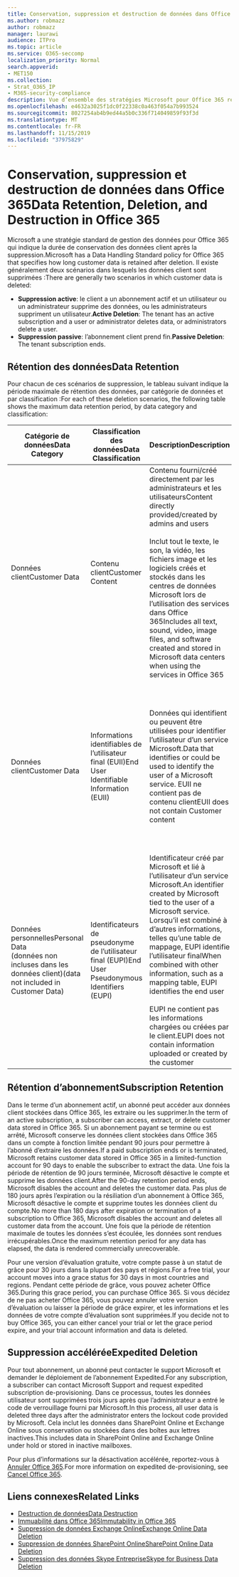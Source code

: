 ```yaml
---
title: Conservation, suppression et destruction de données dans Office 365
ms.author: robmazz
author: robmazz
manager: laurawi
audience: ITPro
ms.topic: article
ms.service: O365-seccomp
localization_priority: Normal
search.appverid:
- MET150
ms.collection:
- Strat_O365_IP
- M365-security-compliance
description: Vue d’ensemble des stratégies Microsoft pour Office 365 relatives à la rétention, la suppression et la destruction des données.
ms.openlocfilehash: e4632a3025f1dc0f22338c0a463f054a7b993524
ms.sourcegitcommit: 8027254ab4b9ed44a5b0c336f714049859f93f3d
ms.translationtype: MT
ms.contentlocale: fr-FR
ms.lasthandoff: 11/15/2019
ms.locfileid: "37975829"
---
```

# <a name="data-retention-deletion-and-destruction-in-office-365"></a><span data-ttu-id="d74b4-103">Conservation, suppression et destruction de données dans Office 365</span><span class="sxs-lookup"><span data-stu-id="d74b4-103">Data Retention, Deletion, and Destruction in Office 365</span></span>

<span data-ttu-id="d74b4-104">Microsoft a une stratégie standard de gestion des données pour Office 365 qui indique la durée de conservation des données client après la suppression.</span><span class="sxs-lookup"><span data-stu-id="d74b4-104">Microsoft has a Data Handling Standard policy for Office 365 that specifies how long customer data is retained after deletion.</span></span> <span data-ttu-id="d74b4-105">Il existe généralement deux scénarios dans lesquels les données client sont supprimées :</span><span class="sxs-lookup"><span data-stu-id="d74b4-105">There are generally two scenarios in which customer data is deleted:</span></span>

- <span data-ttu-id="d74b4-106">**Suppression active**: le client a un abonnement actif et un utilisateur ou un administrateur supprime des données, ou les administrateurs suppriment un utilisateur.</span><span class="sxs-lookup"><span data-stu-id="d74b4-106">**Active Deletion**: The tenant has an active subscription and a user or administrator deletes data, or administrators delete a user.</span></span>
- <span data-ttu-id="d74b4-107">**Suppression passive**: l’abonnement client prend fin.</span><span class="sxs-lookup"><span data-stu-id="d74b4-107">**Passive Deletion**: The tenant subscription ends.</span></span>

## <a name="data-retention"></a><span data-ttu-id="d74b4-108">Rétention des données</span><span class="sxs-lookup"><span data-stu-id="d74b4-108">Data Retention</span></span>

<span data-ttu-id="d74b4-109">Pour chacun de ces scénarios de suppression, le tableau suivant indique la période maximale de rétention des données, par catégorie de données et par classification :</span><span class="sxs-lookup"><span data-stu-id="d74b4-109">For each of these deletion scenarios, the following table shows the maximum data retention period, by data category and classification:</span></span>

| <span data-ttu-id="d74b4-110">Catégorie de données</span><span class="sxs-lookup"><span data-stu-id="d74b4-110">Data Category</span></span> | <span data-ttu-id="d74b4-111">Classification des données</span><span class="sxs-lookup"><span data-stu-id="d74b4-111">Data Classification</span></span> | <span data-ttu-id="d74b4-112">Description</span><span class="sxs-lookup"><span data-stu-id="d74b4-112">Description</span></span> | <span data-ttu-id="d74b4-113">Exemples</span><span class="sxs-lookup"><span data-stu-id="d74b4-113">Examples</span></span> | <span data-ttu-id="d74b4-114">Période de rétention</span><span class="sxs-lookup"><span data-stu-id="d74b4-114">Retention Period</span></span> |
|-----------------|-----------------|-----------------|----------------------------------|-------------------------------|
| <span data-ttu-id="d74b4-115">Données client</span><span class="sxs-lookup"><span data-stu-id="d74b4-115">Customer Data</span></span> | <span data-ttu-id="d74b4-116">Contenu client</span><span class="sxs-lookup"><span data-stu-id="d74b4-116">Customer Content</span></span>| <span data-ttu-id="d74b4-117">Contenu fourni/créé directement par les administrateurs et les utilisateurs</span><span class="sxs-lookup"><span data-stu-id="d74b4-117">Content directly provided/created by admins and users</span></span> <br><br> <span data-ttu-id="d74b4-118">Inclut tout le texte, le son, la vidéo, les fichiers image et les logiciels créés et stockés dans les centres de données Microsoft lors de l’utilisation des services dans Office 365</span><span class="sxs-lookup"><span data-stu-id="d74b4-118">Includes all text, sound, video, image files, and software created and stored in Microsoft data centers when using the services in Office 365</span></span> | <span data-ttu-id="d74b4-119">Exemples des applications Office 365 les plus couramment utilisées qui permettent aux utilisateurs de créer des données : Word, Excel, PowerPoint, Outlook et OneNote</span><span class="sxs-lookup"><span data-stu-id="d74b4-119">Examples of the most commonly used Office 365 applications that allow users to author data include Word, Excel, PowerPoint, Outlook, and OneNote</span></span> <br><br> <span data-ttu-id="d74b4-120">Le contenu du client inclut également les secrets fournis par le client (mots de passe, certificats, clés de chiffrement, clés de stockage).</span><span class="sxs-lookup"><span data-stu-id="d74b4-120">Customer content also includes customer-owned/provided secrets (passwords, certificates, encryption keys, storage keys)</span></span> | <span data-ttu-id="d74b4-121">**Scénario de suppression active :** au plus 30 jours</span><span class="sxs-lookup"><span data-stu-id="d74b4-121">**Active Deletion Scenario:** at most 30 days</span></span> <br><br> <span data-ttu-id="d74b4-122">**Scénario de suppression passive :** au plus 180 jours</span><span class="sxs-lookup"><span data-stu-id="d74b4-122">**Passive Deletion Scenario:** at most 180 days</span></span> |
| <span data-ttu-id="d74b4-123">Données client</span><span class="sxs-lookup"><span data-stu-id="d74b4-123">Customer Data</span></span> | <span data-ttu-id="d74b4-124">Informations identifiables de l’utilisateur final (EUII)</span><span class="sxs-lookup"><span data-stu-id="d74b4-124">End User Identifiable Information (EUII)</span></span> | <span data-ttu-id="d74b4-125">Données qui identifient ou peuvent être utilisées pour identifier l’utilisateur d’un service Microsoft.</span><span class="sxs-lookup"><span data-stu-id="d74b4-125">Data that identifies or could be used to identify the user of a Microsoft service.</span></span> <span data-ttu-id="d74b4-126">EUII ne contient pas de contenu client</span><span class="sxs-lookup"><span data-stu-id="d74b4-126">EUII does not contain Customer content</span></span> | <span data-ttu-id="d74b4-127">Nom d’utilisateur ou nom d’affichage (domaine\nom_utilisateur)</span><span class="sxs-lookup"><span data-stu-id="d74b4-127">User name or display name (DOMAIN\UserName)</span></span> <br><br> <span data-ttu-id="d74b4-128">Nom d’utilisateur principal (name@domain)</span><span class="sxs-lookup"><span data-stu-id="d74b4-128">User principal name (name@domain)</span></span> <br><br>  <span data-ttu-id="d74b4-129">Adresses IP spécifiques de l’utilisateur</span><span class="sxs-lookup"><span data-stu-id="d74b4-129">User-specific IP addresses</span></span> | <span data-ttu-id="d74b4-130">**Scénario de suppression active :** au plus 180 jours (seule une action de l’administrateur client)</span><span class="sxs-lookup"><span data-stu-id="d74b4-130">**Active Deletion Scenario:** at most 180 days (only a tenant administrator action)</span></span> <br><br> <span data-ttu-id="d74b4-131">**Scénario de suppression passive :** au plus 180 jours</span><span class="sxs-lookup"><span data-stu-id="d74b4-131">**Passive Deletion Scenario:** at most 180 days</span></span> |
| <span data-ttu-id="d74b4-132">Données personnelles</span><span class="sxs-lookup"><span data-stu-id="d74b4-132">Personal Data</span></span> <br> <span data-ttu-id="d74b4-133">(données non incluses dans les données client)</span><span class="sxs-lookup"><span data-stu-id="d74b4-133">(data not included in Customer Data)</span></span> | <span data-ttu-id="d74b4-134">Identificateurs de pseudonyme de l’utilisateur final (EUPI)</span><span class="sxs-lookup"><span data-stu-id="d74b4-134">End User Pseudonymous Identifiers (EUPI)</span></span> | <span data-ttu-id="d74b4-135">Identificateur créé par Microsoft et lié à l’utilisateur d’un service Microsoft.</span><span class="sxs-lookup"><span data-stu-id="d74b4-135">An identifier created by Microsoft tied to the user of a Microsoft service.</span></span> <span data-ttu-id="d74b4-136">Lorsqu’il est combiné à d’autres informations, telles qu’une table de mappage, EUPI identifie l’utilisateur final</span><span class="sxs-lookup"><span data-stu-id="d74b4-136">When combined with other information, such as a mapping table, EUPI identifies the end user</span></span> <br><br> <span data-ttu-id="d74b4-137">EUPI ne contient pas les informations chargées ou créées par le client.</span><span class="sxs-lookup"><span data-stu-id="d74b4-137">EUPI does not contain information uploaded or created by the customer</span></span> | <span data-ttu-id="d74b4-138">GUID d’utilisateur, PUIDs ou sid</span><span class="sxs-lookup"><span data-stu-id="d74b4-138">User GUIDs, PUIDs, or SIDs</span></span> <br><br> <span data-ttu-id="d74b4-139">ID de session</span><span class="sxs-lookup"><span data-stu-id="d74b4-139">Session IDs</span></span> | <span data-ttu-id="d74b4-140">**Scénario de suppression active :** au plus 30 jours</span><span class="sxs-lookup"><span data-stu-id="d74b4-140">**Active Deletion Scenario:** at most 30 days</span></span> <br><br> <span data-ttu-id="d74b4-141">**Scénario de suppression passive :** au plus 180 jours</span><span class="sxs-lookup"><span data-stu-id="d74b4-141">**Passive Deletion Scenario:** at most 180 days</span></span> |

## <a name="subscription-retention"></a><span data-ttu-id="d74b4-142">Rétention d’abonnement</span><span class="sxs-lookup"><span data-stu-id="d74b4-142">Subscription Retention</span></span>

<span data-ttu-id="d74b4-143">Dans le terme d’un abonnement actif, un abonné peut accéder aux données client stockées dans Office 365, les extraire ou les supprimer.</span><span class="sxs-lookup"><span data-stu-id="d74b4-143">In the term of an active subscription, a subscriber can access, extract, or delete customer data stored in Office 365.</span></span> <span data-ttu-id="d74b4-144">Si un abonnement payant se termine ou est arrêté, Microsoft conserve les données client stockées dans Office 365 dans un compte à fonction limitée pendant 90 jours pour permettre à l’abonné d’extraire les données.</span><span class="sxs-lookup"><span data-stu-id="d74b4-144">If a paid subscription ends or is terminated, Microsoft retains customer data stored in Office 365 in a limited-function account for 90 days to enable the subscriber to extract the data.</span></span> <span data-ttu-id="d74b4-145">Une fois la période de rétention de 90 jours terminée, Microsoft désactive le compte et supprime les données client.</span><span class="sxs-lookup"><span data-stu-id="d74b4-145">After the 90-day retention period ends, Microsoft disables the account and deletes the customer data.</span></span> <span data-ttu-id="d74b4-146">Pas plus de 180 jours après l’expiration ou la résiliation d’un abonnement à Office 365, Microsoft désactive le compte et supprime toutes les données client du compte.</span><span class="sxs-lookup"><span data-stu-id="d74b4-146">No more than 180 days after expiration or termination of a subscription to Office 365, Microsoft disables the account and deletes all customer data from the account.</span></span> <span data-ttu-id="d74b4-147">Une fois que la période de rétention maximale de toutes les données s’est écoulée, les données sont rendues irrécupérables.</span><span class="sxs-lookup"><span data-stu-id="d74b4-147">Once the maximum retention period for any data has elapsed, the data is rendered commercially unrecoverable.</span></span>

<span data-ttu-id="d74b4-148">Pour une version d’évaluation gratuite, votre compte passe à un statut de grâce pour 30 jours dans la plupart des pays et régions.</span><span class="sxs-lookup"><span data-stu-id="d74b4-148">For a free trial, your account moves into a grace status for 30 days in most countries and regions.</span></span> <span data-ttu-id="d74b4-149">Pendant cette période de grâce, vous pouvez acheter Office 365.</span><span class="sxs-lookup"><span data-stu-id="d74b4-149">During this grace period, you can purchase Office 365.</span></span> <span data-ttu-id="d74b4-150">Si vous décidez de ne pas acheter Office 365, vous pouvez annuler votre version d’évaluation ou laisser la période de grâce expirer, et les informations et les données de votre compte d’évaluation sont supprimées.</span><span class="sxs-lookup"><span data-stu-id="d74b4-150">If you decide not to buy Office 365, you can either cancel your trial or let the grace period expire, and your trial account information and data is deleted.</span></span>

## <a name="expedited-deletion"></a><span data-ttu-id="d74b4-151">Suppression accélérée</span><span class="sxs-lookup"><span data-stu-id="d74b4-151">Expedited Deletion</span></span>

<span data-ttu-id="d74b4-152">Pour tout abonnement, un abonné peut contacter le support Microsoft et demander le déploiement de l’abonnement Expedited.</span><span class="sxs-lookup"><span data-stu-id="d74b4-152">For any subscription, a subscriber can contact Microsoft Support and request expedited subscription de-provisioning.</span></span> <span data-ttu-id="d74b4-153">Dans ce processus, toutes les données utilisateur sont supprimées trois jours après que l’administrateur a entré le code de verrouillage fourni par Microsoft.</span><span class="sxs-lookup"><span data-stu-id="d74b4-153">In this process, all user data is deleted three days after the administrator enters the lockout code provided by Microsoft.</span></span> <span data-ttu-id="d74b4-154">Cela inclut les données dans SharePoint Online et Exchange Online sous conservation ou stockées dans des boîtes aux lettres inactives.</span><span class="sxs-lookup"><span data-stu-id="d74b4-154">This includes data in SharePoint Online and Exchange Online under hold or stored in inactive mailboxes.</span></span>

<span data-ttu-id="d74b4-155">Pour plus d’informations sur la désactivation accélérée, reportez-vous à [Annuler Office 365](https://support.office.com/article/Cancel-Office-365-for-business-b1bc0bef-4608-4601-813a-cdd9f746709a).</span><span class="sxs-lookup"><span data-stu-id="d74b4-155">For more information on expedited de-provisioning, see [Cancel Office 365](https://support.office.com/article/Cancel-Office-365-for-business-b1bc0bef-4608-4601-813a-cdd9f746709a).</span></span>

## <a name="related-links"></a><span data-ttu-id="d74b4-156">Liens connexes</span><span class="sxs-lookup"><span data-stu-id="d74b4-156">Related Links</span></span>

- [<span data-ttu-id="d74b4-157">Destruction de données</span><span class="sxs-lookup"><span data-stu-id="d74b4-157">Data Destruction</span></span>](office-365-data-destruction.md)
- [<span data-ttu-id="d74b4-158">Immuabilité dans Office 365</span><span class="sxs-lookup"><span data-stu-id="d74b4-158">Immutability in Office 365</span></span>](office-365-data-immutability.md)
- [<span data-ttu-id="d74b4-159">Suppression de données Exchange Online</span><span class="sxs-lookup"><span data-stu-id="d74b4-159">Exchange Online Data Deletion</span></span>](office-365-exchange-online-data-deletion.md)
- [<span data-ttu-id="d74b4-160">Suppression de données SharePoint Online</span><span class="sxs-lookup"><span data-stu-id="d74b4-160">SharePoint Online Data Deletion</span></span>](office-365-sharepoint-online-data-deletion.md)
- [<span data-ttu-id="d74b4-161">Suppression des données Skype Entreprise</span><span class="sxs-lookup"><span data-stu-id="d74b4-161">Skype for Business Data Deletion</span></span>](office-365-skype-data-deletion.md)